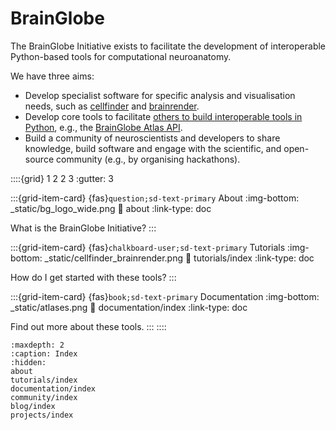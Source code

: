 # BrainGlobe

The BrainGlobe Initiative exists to facilitate the development of interoperable Python-based tools for computational neuroanatomy.

We have three aims:

* Develop specialist software for specific analysis and visualisation needs, such as 
[cellfinder](/documentation/cellfinder/index) and [brainrender](/documentation/brainrender/index).
* Develop core tools to facilitate [others to build interoperable tools in Python](community/external-tools.md), e.g., the 
[BrainGlobe Atlas API](/documentation/brainglobe-atlasapi/index).
* Build a community of neuroscientists and developers to share knowledge, build software and engage with the 
scientific, and open-source community (e.g., by organising hackathons).


::::{grid} 1 2 2 3
:gutter: 3

:::{grid-item-card} {fas}`question;sd-text-primary` About
:img-bottom: _static/bg_logo_wide.png
:link: about
:link-type: doc

What is the BrainGlobe Initiative?
:::

:::{grid-item-card} {fas}`chalkboard-user;sd-text-primary` Tutorials
:img-bottom: _static/cellfinder_brainrender.png
:link: tutorials/index
:link-type: doc

How do I get started with these tools?
:::

:::{grid-item-card} {fas}`book;sd-text-primary` Documentation
:img-bottom: _static/atlases.png
:link: documentation/index
:link-type: doc

Find out more about these tools.
:::
::::

```{toctree}
:maxdepth: 2
:caption: Index
:hidden:
about
tutorials/index
documentation/index
community/index
blog/index
projects/index
```

